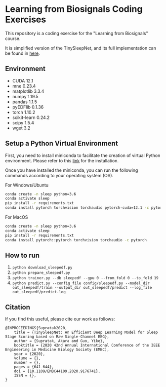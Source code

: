 # Learning from Biosignals Coding Exercises

This repository is a coding exercise for the "Learning from Biosignals" course.

It is simplified version of the TinySleepNet, and its full implementation can be found in [here](https://github.com/akaraspt/tinysleepnet/tree/main).


## Environment
* CUDA 12.1
* mne 0.23.4
* matplotlib 3.3.4
* numpy 1.19.5
* pandas 1.1.5
* pyEDFlib 0.1.36
* torch 1.10.2
* scikit-learn 0.24.2
* scipy             1.5.4
* wget 3.2


## Setup a Python Virtual Environment
First, you need to install miniconda to facilitate the creation of virtual Python environment. Please refer to this [link](https://docs.conda.io/projects/miniconda/en/latest/) for the installation.

Once you have installed the miniconda, you can run the following commands according to your operating system (OS).

For Windows/Ubuntu
```bash
conda create -n sleep python=3.6
conda activate sleep
pip install -r requirements.txt
conda install pytorch torchvision torchaudio pytorch-cuda=12.1 -c pytorch -c nvidia
```

For MacOS
```bash
conda create -n sleep python=3.6
conda activate sleep
pip install -r requirements.txt
conda install pytorch::pytorch torchvision torchaudio -c pytorch
```

## How to run
1. `python download_sleepedf.py`
1. `python prepare_sleepedf.py`
1. `python trainer.py --db sleepedf --gpu 0 --from_fold 0 --to_fold 19`
1. `python predict.py --config_file config/sleepedf.py --model_dir out_sleepedf/train --output_dir out_sleepedf/predict --log_file out_sleepedf/predict.log`


## Citation

If you find this useful, please cite our work as follows:

```text
@INPROCEEDINGS{Supratak2020,
    title = {TinySleepNet: An Efficient Deep Learning Model for Sleep Stage Scoring based on Raw Single-Channel EEG},
    author = {Supratak, Akara and Guo, Yike},
    booktitle = {2020 42nd Annual International Conference of the IEEE Engineering in Medicine Biology Society (EMBC),
    year = {2020},
    volume = {}, 
    number = {}, 
    pages = {641-644}, 
    doi = {10.1109/EMBC44109.2020.9176741}, 
    ISSN = {}, 
}
```
